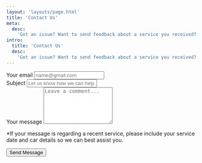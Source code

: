 ```yaml
---
layout: 'layouts/page.html'
title: 'Contact Us'
meta:
  desc:
    'Got an issue? Want to send feedback about a service you received? Need details about our Miami area Oil Change Services? Let us know.'
intro:
  title: 'Contact Us'
  desc:
    'Got an issue? Want to send feedback about a service you received? Need details about our Miami area Oil Change Services? Let us know.'
---
```


<section class="bg-white dark:bg-gray-900">
  <div class="py-8 lg:py-16 px-4 mx-auto max-w-screen-md">
      <form action="https://formspree.io/f/xyyankzn" method="POST" class="space-y-8">
          <div>
              <label for="email" class="block mb-2 text-sm font-medium text-gray-900 dark:text-gray-300">Your email</label>
              <input type="email" id="email" name="email" class="shadow-sm bg-gray-50 border border-gray-300 text-gray-900 text-sm rounded-lg focus:ring-primary-500 focus:border-primary-500 block w-full p-2.5 dark:bg-gray-700 dark:border-gray-600 dark:placeholder-gray-400 dark:text-white dark:focus:ring-primary-500 dark:focus:border-primary-500 dark:shadow-sm-light" placeholder="name@gmail.com" required>
          </div>
          <div>
              <label for="subject" class="block mb-2 text-sm font-medium text-gray-900 dark:text-gray-300">Subject</label>
              <input type="text" id="subject" class="block p-3 w-full text-sm text-gray-900 bg-gray-50 rounded-lg border border-gray-300 shadow-sm focus:ring-primary-500 focus:border-primary-500 dark:bg-gray-700 dark:border-gray-600 dark:placeholder-gray-400 dark:text-white dark:focus:ring-primary-500 dark:focus:border-primary-500 dark:shadow-sm-light" placeholder="Let us know how we can help you" required>
          </div>
          <div class="sm:col-span-2">
              <label for="message" class="block mb-2 text-sm font-medium text-gray-900 dark:text-gray-400">Your message</label>
              <textarea id="message" name="message" rows="6" class="block p-2.5 w-full text-sm text-gray-900 bg-gray-50 rounded-lg shadow-sm border border-gray-300 focus:ring-primary-500 focus:border-primary-500 dark:bg-gray-700 dark:border-gray-600 dark:placeholder-gray-400 dark:text-white dark:focus:ring-primary-500 dark:focus:border-primary-500" placeholder="Leave a comment..."></textarea>
              <p class="text-xs text-gray-900">*If your message is regarding a recent service, please include your service date and car details so we can best assist you.</p> 
          </div>
          <button type="submit" class="py-3 px-5 text-sm font-medium text-center text-white rounded-lg bg-bright-blue sm:w-fit hover:bg-bright-blue-lighter focus:ring-4 focus:outline-none focus:ring-primary-300 dark:bg-primary-600 dark:hover:bg-primary-700 dark:focus:ring-primary-800">Send Message</button>
      </form>
  </div>
</section>
